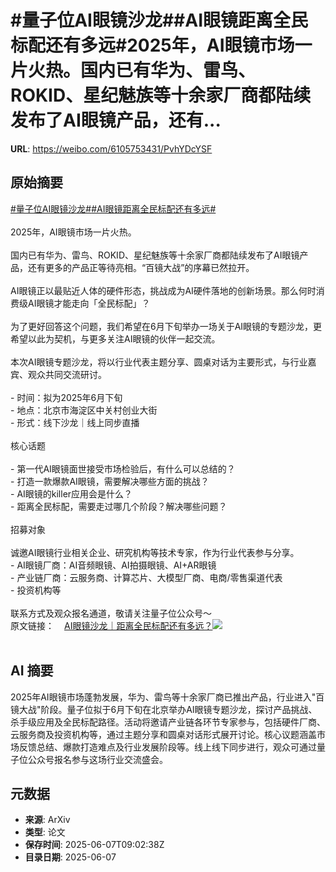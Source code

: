 # #量子位AI眼镜沙龙##AI眼镜距离全民标配还有多远#2025年，AI眼镜市场一片火热。国内已有华为、雷鸟、ROKID、星纪魅族等十余家厂商都陆续发布了AI眼镜产品，还有...

**URL**: https://weibo.com/6105753431/PvhYDcYSF

## 原始摘要

<a href="https://m.weibo.cn/search?containerid=231522type%3D1%26t%3D10%26q%3D%23%E9%87%8F%E5%AD%90%E4%BD%8DAI%E7%9C%BC%E9%95%9C%E6%B2%99%E9%BE%99%23&amp;extparam=%23%E9%87%8F%E5%AD%90%E4%BD%8DAI%E7%9C%BC%E9%95%9C%E6%B2%99%E9%BE%99%23" data-hide=""><span class="surl-text">#量子位AI眼镜沙龙#</span></a><a href="https://m.weibo.cn/search?containerid=231522type%3D1%26t%3D10%26q%3D%23AI%E7%9C%BC%E9%95%9C%E8%B7%9D%E7%A6%BB%E5%85%A8%E6%B0%91%E6%A0%87%E9%85%8D%E8%BF%98%E6%9C%89%E5%A4%9A%E8%BF%9C%23&amp;extparam=%23AI%E7%9C%BC%E9%95%9C%E8%B7%9D%E7%A6%BB%E5%85%A8%E6%B0%91%E6%A0%87%E9%85%8D%E8%BF%98%E6%9C%89%E5%A4%9A%E8%BF%9C%23" data-hide=""><span class="surl-text">#AI眼镜距离全民标配还有多远#</span></a><br><br>2025年，AI眼镜市场一片火热。<br><br>国内已有华为、雷鸟、ROKID、星纪魅族等十余家厂商都陆续发布了AI眼镜产品，还有更多的产品正等待亮相。“百镜大战”的序幕已然拉开。<br><br>AI眼镜正以最贴近人体的硬件形态，挑战成为AI硬件落地的创新场景。那么何时消费级AI眼镜才能走向「全民标配」？<br><br>为了更好回答这个问题，我们希望在6月下旬举办一场关于AI眼镜的专题沙龙，更希望以此为契机，与更多关注AI眼镜的伙伴一起交流。<br><br>本次AI眼镜专题沙龙，将以行业代表主题分享、圆桌对话为主要形式，与行业嘉宾、观众共同交流研讨。<br><br>- 时间：拟为2025年6月下旬<br>- 地点：北京市海淀区中关村创业大街<br>- 形式：线下沙龙｜线上同步直播<br><br>核心话题<br><br>- 第一代AI眼镜面世接受市场检验后，有什么可以总结的？<br>- 打造一款爆款AI眼镜，需要解决哪些方面的挑战？<br>- AI眼镜的killer应用会是什么？<br>- 距离全民标配，需要走过哪几个阶段？解决哪些问题？<br><br>招募对象<br><br>诚邀AI眼镜行业相关企业、研究机构等技术专家，作为行业代表参与分享。<br>- AI眼镜厂商：AI音频眼镜、AI拍摄眼镜、AI+AR眼镜<br>- 产业链厂商：云服务商、计算芯片、大模型厂商、电商/零售渠道代表<br>- 投资机构等<br><br>联系方式及观众报名通道，敬请关注量子位公众号～<br>原文链接：<a href="https://weibo.cn/sinaurl?u=https%3A%2F%2Fmp.weixin.qq.com%2Fs%2FsVZfEvDlLqjTJAwZq8mjIw" data-hide=""><span class="url-icon"><img style="width: 1rem;height: 1rem" src="https://h5.sinaimg.cn/upload/2015/09/25/3/timeline_card_small_web_default.png" referrerpolicy="no-referrer"></span><span class="surl-text">AI眼镜沙龙｜距离全民标配还有多远？</span></a><img style="" src="https://tvax3.sinaimg.cn/large/006Fd7o3gy1i25okqig0sj30u00gudrf.jpg" referrerpolicy="no-referrer"><br><br>

## AI 摘要

2025年AI眼镜市场蓬勃发展，华为、雷鸟等十余家厂商已推出产品，行业进入"百镜大战"阶段。量子位拟于6月下旬在北京举办AI眼镜专题沙龙，探讨产品挑战、杀手级应用及全民标配路径。活动将邀请产业链各环节专家参与，包括硬件厂商、云服务商及投资机构等，通过主题分享和圆桌对话形式展开讨论。核心议题涵盖市场反馈总结、爆款打造难点及行业发展阶段等。线上线下同步进行，观众可通过量子位公众号报名参与这场行业交流盛会。

## 元数据

- **来源**: ArXiv
- **类型**: 论文
- **保存时间**: 2025-06-07T09:02:38Z
- **目录日期**: 2025-06-07
